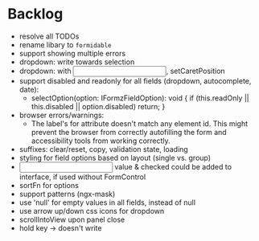 # Backlog

- resolve all TODOs
- rename libary to `formidable`
- support showing multiple errors
- dropdown: write towards selection
- dropdown: with <input>, setCaretPosition
- support disabled and readonly for all fields (dropdown, autocomplete, date):
  - selectOption(option: IFormzFieldOption): void {
    if (this.readOnly || this.disabled || option.disabled) return; }
- browser errors/warnings:
  - The label's for attribute doesn't match any element id. This might prevent the browser from correctly autofilling the form and accessibility tools from working correctly.
- suffixes: clear/reset, copy, validation state, loading
- styling for field options based on layout (single vs. group)
- <input> value & checked could be added to interface, if used without FormControl
- sortFn for options
- support patterns (ngx-mask)
- use 'null' for empty values in all fields, instead of null
- use arrow up/down css icons for dropdown
- scrollIntoView upon panel close
- hold key -> doesn't write
